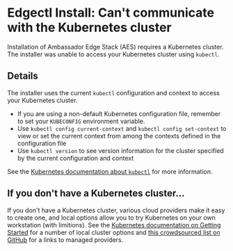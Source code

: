 # Edgectl Install: Can't communicate with the Kubernetes cluster

Installation of Ambassador Edge Stack (AES) requires a Kubernetes cluster. The installer was unable to access your Kubernetes cluster using `kubectl`.

## Details

The installer uses the current `kubectl` configuration and context to access your Kubernetes cluster.

* If you are using a non-default Kubernetes configuration file, remember to set your `KUBECONFIG` environment variable.
* Use `kubectl config current-context` and `kubectl config set-context` to view or set the current context from among the contexts defined in the configuration file
* Use `kubectl version` to see version information for the cluster specified by the current configuration and context

See the [Kubernetes documentation about `kubectl`](https://kubernetes.io/docs/reference/kubectl/overview/) for more information.

## If you don't have a Kubernetes cluster...

If you don't have a Kubernetes cluster, various cloud providers make it easy to create one, and local options allow you to try Kubernetes on your own workstation (with limitions). See the [Kubernetes documentation on Getting Started](https://kubernetes.io/docs/setup/) for a number of local cluster options and [this crowdsourced list on GitHub](https://github.com/ramitsurana/awesome-kubernetes#publicprivate-cloud) for a links to managed providers.
